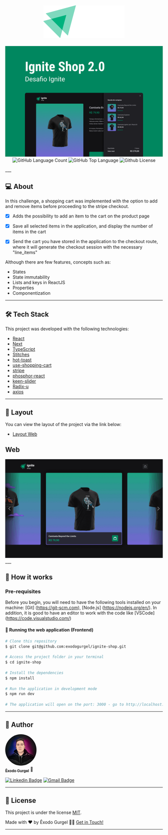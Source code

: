 <h1 align="center">
  <img src=".github/logo.svg" /> 
</h1>

<p align="center" margin-top="25px" >
  <img alt="GitHub Language Count" src=".github/capa (1).png" />

  <img alt="GitHub Language Count" src="https://img.shields.io/github/languages/count/exodogurgel/ignite-shop" />

 <img alt="GitHub Top Language" src="https://img.shields.io/github/languages/top/exodogurgel/ignite-shop" />

<img alt="Github License" src="https://img.shields.io/github/license/exodogurgel/ignite-shop" />
  
</p>
___

## 💻 About


In this challenge, a shopping cart was implemented with the option to add and remove items before proceeding to the stripe checkout.
- [x] Adds the possibility to add an item to the cart on the product page
- [x] Save all selected items in the application, and display the number of items in the cart

- [x] Send the cart you have stored in the application to the checkout route, where it will generate the checkout session with the necessary "line_items"

Although there are few features, concepts such as:
- States
- State immutability
- Lists and keys in ReactJS
- Properties
- Componentization
___

## 🛠 Tech Stack

This project was developed with the following technologies:

- [React](https://reactjs.org)
- [Next](https://nextjs.org/)
- [TypeScript](https://www.typescriptlang.org)
- [Stitches](https://stitches.dev/)
- [hot-toast](https://react-hot-toast.com)
- [use-shopping-cart](https://useshoppingcart.com)
- [stripe](https://stripe.com/br)
- [phosphor-react](https://phosphoricons.com/)
- [keen-slider](https://keen-slider.io/)
- [Radix-u](https://www.radix-ui.com/)
- [axios](https://www.axios.com/)
___

## 🔖 Layout
You can view the layout of the project via the link below:

- [Layout Web](https://www.figma.com/file/9jLI50kfFXm1Ol3Q4Kuxyy/Ignite-Shop-2.0-(Copy)?node-id=2%3A12)

## Web
<img alt="" src=".github/ignite-shop.gif"/>
___

## 🚀 How it works

### Pre-requisites
Before you begin, you will need to have the following tools installed on your machine: [Git] (https://git-scm.com), [Node.js] (https://nodejs.org/en/). In addition, it is good to have an editor to work with the code like [VSCode] (https://code.visualstudio.com/)

#### 🧭 Running the web application (Frontend)

```bash
# Clone this repository
$ git clone git@github.com:exodogurgel/ignite-shop.git

# Access the project folder in your terminal
$ cd ignite-shop

# Install the dependencies
$ npm install

# Run the application in development mode
$ npm run dev

# The application will open on the port: 3000 - go to http://localhost:3000
```
___

## 🦸 Author

<a href="https://blog.rocketseat.com.br/author/exodo/">
 <img style="border-radius: 50%;" src="https://github.com/exodogurgel/exodogurgel/blob/main/images/b11993be-e073-4a30-adae-2fee655ccdd5.png?raw=true" width="100px;" alt="Êxodo Gurgel"/> 
 <br />
 <sub><b>Êxodo Gurgel</b></sub></a> <a href="https://blog.rocketseat.com.br/author/exodo/" title="Rocketseat"></a> 🚀
 <br />

[![Linkedin Badge](https://img.shields.io/badge/-Exodo-blue?style=flat-square&logo=Linkedin&logoColor=white&link=https://www.linkedin.com/in/exodo-gurgel/)](https://www.linkedin.com/in/exodo-gurgel/) 
[![Gmail Badge](https://img.shields.io/badge/-exodowellis@gmail.com-c14438?style=flat-square&logo=Gmail&logoColor=white&link=mailto:exodowellis@gmail.com)](mailto:exodowellis@gmail.com)

---

## 📝 License

This project is under the license [MIT](./LICENSE).

Made with ❤️ by Êxodo Gurgel 👋🏽 [Get in Touch!](Https://www.linkedin.com/in/exodo-gurgel/coffee-delivery)

---